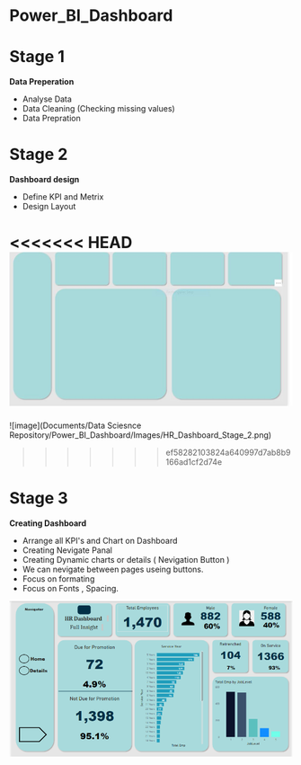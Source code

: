 # Power_BI_Dashboard
 
# Stage 1 
**Data Preperation**
 - Analyse Data
 - Data Cleaning (Checking missing values)
 - Data Prepration
 


 
 # Stage 2 
 **Dashboard design**
 - Define KPI and Metrix
 - Design Layout
 
 
<<<<<<< HEAD
	![image](Images/HR_Dashboard_Stage_2.png)
=======
![image](Documents/Data Sciesnce Repository/Power_BI_Dashboard/Images/HR_Dashboard_Stage_2.png)
>>>>>>> ef58282103824a640997d7ab8b9166ad1cf2d74e
	

 
 # Stage 3 
 **Creating Dashboard**
 - Arrange all KPI's and Chart on Dashboard
 - Creating Nevigate Panal
 - Creating Dynamic charts or details ( Nevigation Button )
 - We can nevigate between pages useing buttons.
 - Focus on formating
 - Focus on Fonts , Spacing.
 
![image](Images/HR_Dashboard_Stage_3.png)


 

